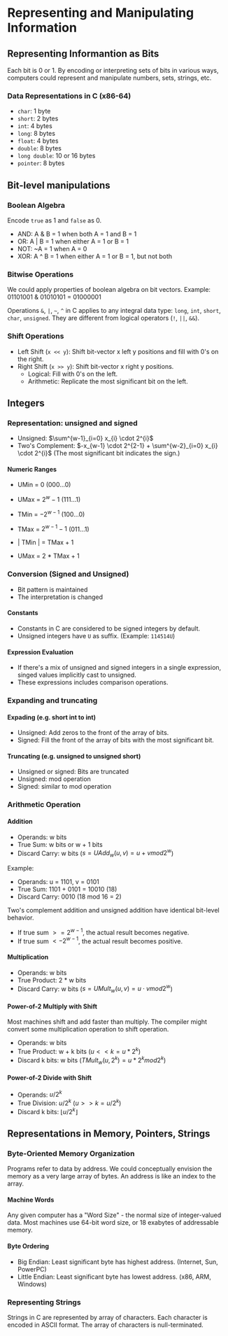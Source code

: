 # Representing and Manipulating Information

## Representing Informantion as Bits

Each bit is 0 or 1. By encoding or interpreting sets of bits in various ways, computers could represent and manipulate numbers, sets, strings, etc.

### Data Representations in C (x86-64)

- `char`: 1 byte
- `short`: 2 bytes
- `int`: 4 bytes
- `long`: 8 bytes
- `float`: 4 bytes
- `double`: 8 bytes
- `long double`: 10 or 16 bytes
- `pointer`: 8 bytes

## Bit-level manipulations

### Boolean Algebra

Encode `true` as 1 and `false` as 0.

- AND: A & B = 1 when both A = 1 and B = 1
- OR: A | B = 1 when either A = 1 or B = 1
- NOT: ~A = 1 when A = 0
- XOR: A ^ B = 1 when either A = 1 or B = 1, but not both

### Bitwise Operations

We could apply properties of boolean algebra on bit vectors. Example: 01101001 & 01010101 = 01000001

Operations `&`, `|`, `~`, `^` in C applies to any integral data type: `long`, `int`, `short`, `char`, `unsigned`. They are different from logical operators (`!`, `||`, `&&`).

### Shift Operations

- Left Shift (`x << y`): Shift bit-vector x left y positions and fill with 0's on the right.
- Right Shift (`x >> y`): Shift bit-vector x right y positions.
  - Logical: Fill with 0's on the left.
  - Arithmetic: Replicate the most significant bit on the left.

## Integers

### Representation: unsigned and signed

- Unsigned: $\sum^{w-1}_{i=0} x_{i} \cdot 2^{i}$
- Two's Complement: $-x_{w-1} \cdot 2^{2-1} + \sum^{w-2}_{i=0} x_{i} \cdot 2^{i}$ (The most significant bit indicates the sign.)

#### Numeric Ranges

- UMin = 0 (000...0)
- UMax = $2^{w} - 1$ (111...1)
- TMin = $-2^{w - 1}$ (100...0)
- TMax = $2^{w - 1} - 1$ (011...1)

- | TMin | = TMax + 1
- UMax = 2 * TMax + 1

### Conversion (Signed and Unsigned)

- Bit pattern is maintained
- The interpretation is changed

#### Constants

- Constants in C are considered to be signed integers by default.
- Unsigned integers have `U` as suffix. (Example: `114514U`)

#### Expression Evaluation

- If there's a mix of unsigned and signed integers in a single expression, singed values implicitly cast to unsigned.
- These expressions includes comparison operations.

### Expanding and truncating

#### Expading (e.g. short int to int)

- Unsigned: Add zeros to the front of the array of bits.
- Signed: Fill the front of the array of bits with the most significant bit.

#### Truncating (e.g. unsigned to unsigned short)

- Unsigned or signed: Bits are truncated
- Unsigned: mod operation
- Signed: similar to mod operation

### Arithmetic Operation

#### Addition

- Operands: w bits
- True Sum: w bits or w + 1 bits
- Discard Carry: w bits ($s = UAdd_{w} (u,v) = u + v mod 2^{w}$)

Example:

- Operands: u = 1101, v = 0101
- True Sum: 1101 + 0101 = 10010 (18)
- Discard Carry: 0010 (18 mod 16 = 2)

Two's complement addition and unsigned addition have identical bit-level behavior.

- If true sum $>= 2^{w - 1}$, the actual result becomes negative.
- If true sum $< -2^{w - 1}$, the actual result becomes positive.

#### Multiplication

- Operands: w bits
- True Product: 2 * w bits
- Discard Carry: w bits ($s = UMult_{w} (u,v) = u \cdot v mod 2^{w}$)

#### Power-of-2 Multiply with Shift

Most machines shift and add faster than multiply. The compiler might convert some multiplication operation to shift operation.

- Operands: w bits
- True Product: w + k bits ($u << k = u * 2^{k}$)
- Discard k bits: w bits ($TMult_{w} (u, 2^{k}) = u * 2^{k} mod 2^{k}$)

#### Power-of-2 Divide with Shift

- Operands: $u / 2 ^{k}$
- True Division: $u / 2 ^{k}$ ($u >> k = u / 2^{k}$)
- Discard k bits: $\lfloor u / 2 ^{k} \rfloor$

## Representations in Memory, Pointers, Strings

### Byte-Oriented Memory Organization

Programs refer to data by address. We could conceptually envision the memory as a very large array of bytes. An address is like an index to the array.

#### Machine Words

Any given computer has a "Word Size" - the normal size of integer-valued data. Most machines use 64-bit word size, or 18 exabytes of addressable memory.

#### Byte Ordering

- Big Endian: Least significant byte has highest address. (Internet, Sun, PowerPC)
- Little Endian: Least significant byte has lowest address. (x86, ARM, Windows)

### Representing Strings

Strings in C are represented by array of characters. Each character is encoded in ASCII format. The array of characters is null-terminated.
